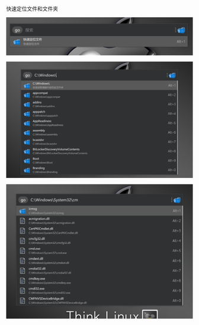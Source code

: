 快速定位文件和文件夹

![avatar](https://github.com/feinir/uTools-Plugin-FilePosition/blob/master/uTools_1603625186849.png?raw=true)

![avatar](https://github.com/feinir/uTools-Plugin-FilePosition/blob/master/uTools_1603625247985.png?raw=true)

![avatar](https://github.com/feinir/uTools-Plugin-FilePosition/blob/master/uTools_1603625356543.png?raw=true)